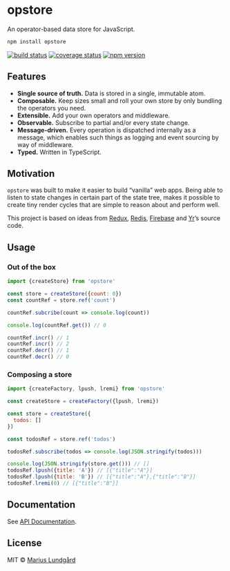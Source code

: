 # opstore

An operator-based data store for JavaScript.

```sh
npm install opstore
```

[![build status](https://img.shields.io/travis/mariuslundgard/opstore/master.svg?style=flat-square)](https://travis-ci.org/mariuslundgard/opstore)
[![coverage status](https://img.shields.io/coveralls/mariuslundgard/opstore/master.svg?style=flat-square)](https://coveralls.io/github/mariuslundgard/opstore?branch=master)
[![npm version](https://img.shields.io/npm/v/opstore.svg?style=flat-square)](https://www.npmjs.com/package/opstore)

## Features

* **Single source of truth.** Data is stored in a single, immutable atom.
* **Composable.** Keep sizes small and roll your own store by only bundling the operators you need.
* **Extensible.** Add your own operators and middleware.
* **Observable.** Subscribe to partial and/or every state change.
* **Message-driven.** Every operation is dispatched internally as a message, which enables such things as logging and
  event sourcing by way of middleware.
* **Typed.** Written in TypeScript.

## Motivation

`opstore` was built to make it easier to build “vanilla” web apps. Being able to listen to state changes in certain part
of the state tree, makes it possible to create tiny render cycles that are simple to reason about and perform well.

This project is based on ideas from [Redux](http://redux.js.org/), [Redis](https://redis.io/),
[Firebase](https://firebase.google.com/) and [Yr](https://www.yr.no/en)’s source code.

## Usage

### Out of the box

```js
import {createStore} from 'opstore'

const store = createStore({count: 0})
const countRef = store.ref('count')

countRef.subcribe(count => console.log(count))

console.log(countRef.get()) // 0

countRef.incr() // 1
countRef.incr() // 2
countRef.decr() // 1
countRef.decr() // 0
```

### Composing a store

```js
import {createFactory, lpush, lremi} from 'opstore'

const createStore = createFactory({lpush, lremi})

const store = createStore({
  todos: []
})

const todosRef = store.ref('todos')

todosRef.subscribe(todos => console.log(JSON.stringify(todos)))

console.log(JSON.stringify(store.get())) // []
todosRef.lpush({title: 'A'}) // [{"title":"A"}]
todosRef.lpush({title: 'B'}) // [{"title":"A"},{"title":"B"}]
todosRef.lremi(0) // [{"title":"B"}]
```

## Documentation

See [API Documentation](API.md).

## License

MIT © [Marius Lundgård](https://mariuslundgard.com)
